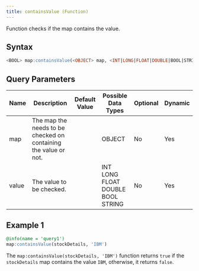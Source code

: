 ```yaml
---
title: containsValue (Function)
---
```


Function checks if the map contains the value.

## Syntax

```sql
<BOOL> map:containsValue(<OBJECT> map, <INT|LONG|FLOAT|DOUBLE|BOOL|STRING> value)
```

## Query Parameters

| Name  | Description   | Default Value | Possible Data Types | Optional | Dynamic |
|-------|---------------|---------------|---------------------|----------|---------|
| map   | The map the needs to be checked on containing the value or not. |               | OBJECT  | No     | Yes     |
| value | The value to be checked.    |               | INT LONG FLOAT DOUBLE BOOL STRING | No       | Yes     |

## Example 1

```sql
@info(name = 'query1')
map:containsValue(stockDetails, 'IBM')
```

The `map:containsValue(stockDetails, 'IBM')` function returns `true` if the `stockDetails` map contains the value `IBM`, otherwise, it returns `false`.
